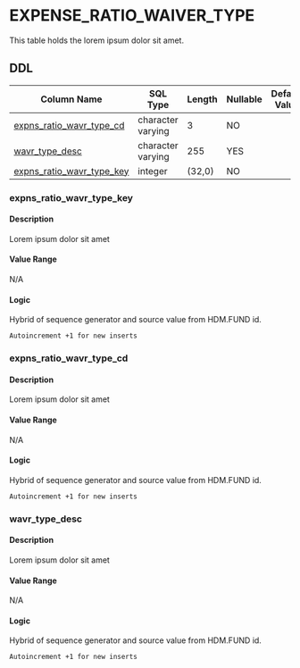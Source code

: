 # EXPENSE_RATIO_WAIVER_TYPE

This table holds the lorem ipsum dolor sit amet.
## DDL

|Column Name |SQL Type |Length |Nullable |Default Value |PK |
|---        |---     |---   |---   |--- |--- |
|[expns_ratio_wavr_type_cd](#expns_ratio_wavr_type_cd)|character varying|3|NO||NO
|[wavr_type_desc](#wavr_type_desc)|character varying|255|YES||NO
|[expns_ratio_wavr_type_key](#expns_ratio_wavr_type_key)|integer|(32,0)|NO||YES
### expns_ratio_wavr_type_key
#### Description

Lorem ipsum dolor sit amet

#### Value Range

N/A

#### Logic

Hybrid of sequence generator and source value from HDM.FUND id.

```
Autoincrement +1 for new inserts
```



### expns_ratio_wavr_type_cd
#### Description

Lorem ipsum dolor sit amet

#### Value Range

N/A

#### Logic

Hybrid of sequence generator and source value from HDM.FUND id.

```
Autoincrement +1 for new inserts
```



### wavr_type_desc
#### Description

Lorem ipsum dolor sit amet

#### Value Range

N/A

#### Logic

Hybrid of sequence generator and source value from HDM.FUND id.

```
Autoincrement +1 for new inserts
```



